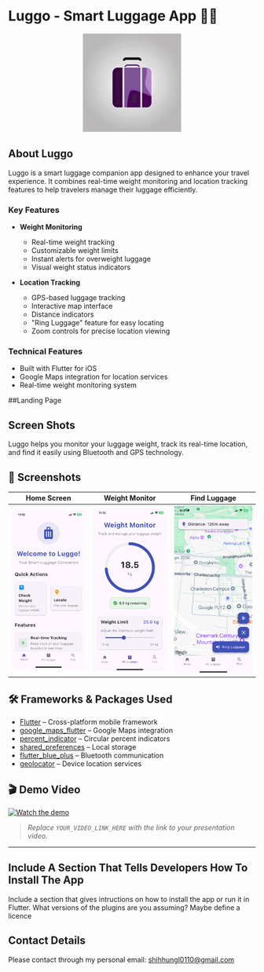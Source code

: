# Luggo - Smart Luggage App 🧳📱

<p align="center">
  <img src="assets/icon/icon.png" width="200" alt="Luggo App Icon">
</p>

## About Luggo

Luggo is a smart luggage companion app designed to enhance your travel experience. It combines real-time weight monitoring and location tracking features to help travelers manage their luggage efficiently.

### Key Features

- **Weight Monitoring**
  - Real-time weight tracking
  - Customizable weight limits
  - Instant alerts for overweight luggage
  - Visual weight status indicators

- **Location Tracking**
  - GPS-based luggage tracking
  - Interactive map interface
  - Distance indicators
  - "Ring Luggage" feature for easy locating
  - Zoom controls for precise location viewing

### Technical Features

- Built with Flutter for iOS
- Google Maps integration for location services
- Real-time weight monitoring system

##Landing Page


## Screen Shots

Luggo helps you monitor your luggage weight, track its real-time location, and find it easily using Bluetooth and GPS technology.

## 📸 Screenshots

| Home Screen | Weight Monitor | Find Luggage |
|:-----------:|:-------------:|:------------:|
| ![Home](images/home.jpg) | ![Weight](images/weight.jpg) | ![Find](images/find.jpg) |


## 🛠️ Frameworks & Packages Used

- [Flutter](https://flutter.dev/) – Cross-platform mobile framework
- [google_maps_flutter](https://pub.dev/packages/google_maps_flutter) – Google Maps integration
- [percent_indicator](https://pub.dev/packages/percent_indicator) – Circular percent indicators
- [shared_preferences](https://pub.dev/packages/shared_preferences) – Local storage
- [flutter_blue_plus](https://pub.dev/packages/flutter_blue_plus) – Bluetooth communication
- [geolocator](https://pub.dev/packages/geolocator) – Device location services

## 🎬 Demo Video

[![Watch the demo](https://img.shields.io/badge/Watch%20Demo-YouTube-red?logo=youtube)](YOUR_VIDEO_LINK_HERE)

> _Replace `YOUR_VIDEO_LINK_HERE` with the link to your presentation video._

---

## Include A Section That Tells Developers How To Install The App

Include a section that gives intructions on how to install the app or run it in Flutter.  What versions of the plugins are you assuming?  Maybe define a licence

##  Contact Details

Please contact through my personal email: shihhungl0110@gmail.com
